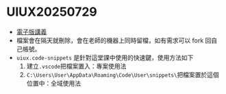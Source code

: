 # UIUX20250729
* [電子版講義](https://sagedaben.com/iSpan/Y25UIUX02.html)
* 檔案會在隔天就刪除，會在老師的機器上同時留檔，如有需求可以 fork 回自己帳號。
* `uiux.code-snippets` 是針對這堂課中使用的快速鍵，使用方法如下
    1. 建立`.vscode`把檔案置入：專案使用法
    2. `C:\Users\User\AppData\Roaming\Code\User\snippets\`把檔案置於這個位置中：全域使用法